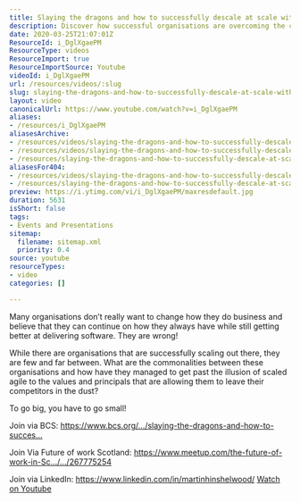 ```yaml
---
title: Slaying the dragons and how to successfully descale at scale with BCS & FoWS
description: Discover how successful organisations are overcoming the challenges of scaling agile. Learn the secrets to effective software delivery and transformation!
date: 2020-03-25T21:07:01Z
ResourceId: i_DglXgaePM
ResourceType: videos
ResourceImport: true
ResourceImportSource: Youtube
videoId: i_DglXgaePM
url: /resources/videos/:slug
slug: slaying-the-dragons-and-how-to-successfully-descale-at-scale-with-bcs-fows
layout: video
canonicalUrl: https://www.youtube.com/watch?v=i_DglXgaePM
aliases:
- /resources/i_DglXgaePM
aliasesArchive:
- /resources/videos/slaying-the-dragons-and-how-to-successfully-descale-at-scale-with-bcs-fows
- /resources/videos/slaying-the-dragons-and-how-to-successfully-descale-at-scale-with-bcs-&-fows
- /resources/slaying-the-dragons-and-how-to-successfully-descale-at-scale-with-bcs-&-fows
aliasesFor404:
- /resources/videos/slaying-the-dragons-and-how-to-successfully-descale-at-scale-with-bcs-&-fows
- /resources/slaying-the-dragons-and-how-to-successfully-descale-at-scale-with-bcs-&-fows
preview: https://i.ytimg.com/vi/i_DglXgaePM/maxresdefault.jpg
duration: 5631
isShort: false
tags:
- Events and Presentations
sitemap:
  filename: sitemap.xml
  priority: 0.4
source: youtube
resourceTypes:
- video
categories: []

---
```

 Many organisations don’t really want to change how they do business and believe that they can continue on how they always have while still getting better at delivering software. They are wrong!

While there are organisations that are successfully scaling out there, they are few and far between. What are the commonalities between these organisations and how have they managed to get past the illusion of scaled agile to the values and principals that are allowing them to leave their competitors in the dust?

To go big, you have to go small!

Join via BCS: https://www.bcs.org/…/slaying-the-dragons-and-how-to-succes…

Join Via Future of work Scotland: https://www.meetup.com/the-future-of-work-in-Sc…/…/267775254

Join via LinkedIn: https://www.linkedin.com/in/martinhinshelwood/ 
 [Watch on Youtube](https://www.youtube.com/watch?v=i_DglXgaePM)
